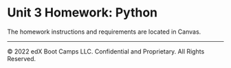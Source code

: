 # Unit 3 Homework: Python

The homework instructions and requirements are located in Canvas.

- - -

© 2022 edX Boot Camps LLC. Confidential and Proprietary. All Rights Reserved.

